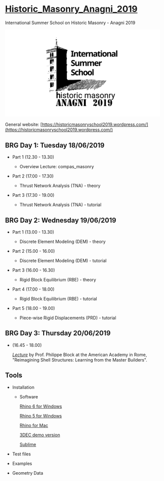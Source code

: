 # [Historic_Masonry_Anagni_2019](http://www.block.arch.ethz.ch/brg/teaching/historic-masonry-summer-school-anagni-2019)
International Summer School on Historic Masonry - Anagni 2019

![img](Tools/masonry_structures_school_2019_anagni-logo-e1547807560485_1550829849_1920x1080.png)

General website: [https://historicmasonryschool2019.wordpress.com/](https://historicmasonryschool2019.wordpress.com/)


## BRG Day 1: Tuesday 18/06/2019
   * Part 1 (12.30 - 13.30)
      * Overview Lecture: compas_masonry
   
   * Part 2 (17.00 - 17.30)
      * Thrust Network Analysis (TNA) - theory
      
   * Part 3 (17.30 - 19.00)
      * Thrust Network Analysis (TNA) - tutorial


## BRG Day 2: Wednesday 19/06/2019
   * Part 1 (13.00 - 13.30)
      * Discrete Element Modeling (DEM) - theory

   * Part 2 (15.00 - 16.00)
      * Discrete Element Modeling (DEM) - tutorial

   * Part 3 (16.00 - 16.30)
      * Rigid Block Equilibrium (RBE) - theory

   * Part 4 (17.00 - 18.00)
      * Rigid Block Equilibrium (RBE) - tutorial     

   * Part 5 (18.00 - 19.00)
      * Piece-wise Rigid Displacements (PRD) - tutorial   
      
      
## BRG Day 3: Thursday  20/06/2019

   * (16.45 - 18.00)

      *[Lecture](https://www.dropbox.com/s/6sq1ypvg06iaabq/20190110_Tongji_PBlock.pdf?dl=0)* by Prof. Philippe Block at the American Academy in Rome, "Reimagining Shell Structures: Learning from the Master Builders".

 
## Tools
* Installation
  * Software
  
    [Rhino 6 for Windows](https://www.rhino3d.com/it/download/rhino-for-windows/6/evaluation)
    
    [Rhino 5 for Windows](https://www.rhino3d.com/download/rhino/5/latest)
    
    [Rhino for Mac](https://www.rhino3d.com/download/rhino-for-mac/5/evaluation)
 
    [3DEC demo version](https://www.itascacg.com/software-demo)
  
    [Sublime](https://www.sublimetext.com/)
  
* Test files
* Examples
* Geometry Data

